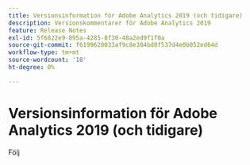 ```yaml
---
title: Versionsinformation för Adobe Analytics 2019 (och tidigare)
description: Versionskommentarer för Adobe Analytics 2019
feature: Release Notes
exl-id: 5f6822e9-895a-4285-8f30-48a2ed9f1f0a
source-git-commit: f6199620033af9c8e304bd0f537d4e0b052ed64d
workflow-type: tm+mt
source-wordcount: '18'
ht-degree: 0%

---
```


# Versionsinformation för Adobe Analytics 2019 (och tidigare)

Följ
